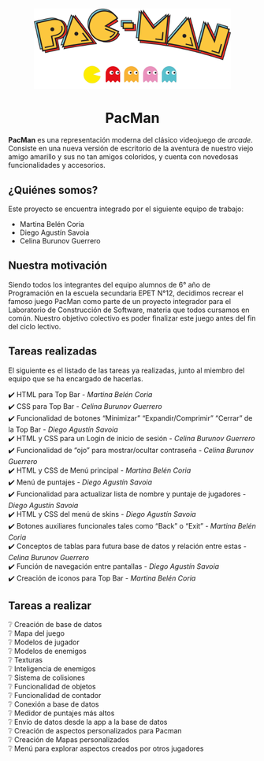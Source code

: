 ﻿<!-- markdownlint-disable-next-line-->

<p align="center">

<img width="400" src="img/logo.png" alt="PacMan">

</p>

<h1 align="center">PacMan</h1>

**PacMan** es una representación moderna del clásico videojuego de *arcade*. Consiste en una nueva versión de escritorio de la aventura de nuestro viejo amigo amarillo y sus no tan amigos coloridos, y cuenta con novedosas funcionalidades y accesorios.

<h2>¿Quiénes somos? </h2>

Este proyecto se encuentra integrado por el siguiente equipo de trabajo:

 - Martina Belén Coria
 - Diego Agustín Savoia
 - Celina Burunov Guerrero

<h2>Nuestra motivación </h2>

Siendo todos los integrantes del equipo alumnos de 6° año de Programación en la escuela secundaria EPET N°12, decidimos recrear el famoso juego PacMan como parte de un proyecto integrador para el Laboratorio de Construcción de Software, materia que todos cursamos en común. Nuestro objetivo colectivo es poder finalizar este juego antes del fin del ciclo lectivo.

<h2>Tareas realizadas </h2>

El siguiente es el listado de las tareas ya realizadas, junto al miembro del equipo que se ha encargado de hacerlas.

:heavy_check_mark: HTML para Top Bar - *Martina Belén Coria* <br />
:heavy_check_mark: CSS para Top Bar - *Celina Burunov Guerrero* <br />
:heavy_check_mark: Funcionalidad de botones “Minimizar” “Expandir/Comprimir” “Cerrar” de la Top Bar - *Diego Agustín Savoia* <br />
:heavy_check_mark: HTML y CSS para un Login de inicio de sesión - *Celina Burunov Guerrero* <br />
:heavy_check_mark: Funcionalidad de “ojo” para mostrar/ocultar contraseña - *Celina Burunov Guerrero* <br />
:heavy_check_mark: HTML y CSS de Menú principal - *Martina Belén Coria* <br />
:heavy_check_mark: Menú de puntajes - *Diego Agustín Savoia* <br />
:heavy_check_mark: Funcionalidad para actualizar lista de nombre y puntaje de jugadores - *Diego Agustín Savoia* <br />
:heavy_check_mark: HTML y CSS del menú de skins - *Diego Agustín Savoia* <br />
:heavy_check_mark: Botones auxiliares funcionales tales como “Back” o “Exit” - *Martina Belén Coria* <br />
:heavy_check_mark: Conceptos de tablas para futura base de datos y relación entre estas - *Celina Burunov Guerrero* <br />
:heavy_check_mark: Función de navegación entre pantallas - *Diego Agustín Savoia* <br />
:heavy_check_mark: Creación de iconos para Top Bar - *Martina Belén Coria* <br />

<h2>Tareas a realizar </h2>

:grey_question: Creación de base de datos <br />
:grey_question: Mapa del juego <br />
:grey_question: Modelos de jugador <br />
:grey_question: Modelos de enemigos <br />
:grey_question: Texturas <br />
:grey_question: Inteligencia de enemigos <br />
:grey_question: Sistema de colisiones <br />
:grey_question: Funcionalidad de objetos <br />
:grey_question: Funcionalidad de contador <br />
:grey_question: Conexión a base de datos <br />
:grey_question: Medidor de puntajes más altos <br />
:grey_question: Envío de datos desde la app a la base de datos <br />
:grey_question: Creación de aspectos personalizados para Pacman <br />
:grey_question: Creación de Mapas personalizados <br />
:grey_question: Menú para explorar aspectos creados por otros jugadores <br />

